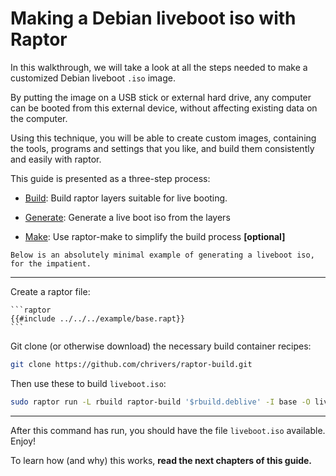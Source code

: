 # Making a Debian liveboot iso with Raptor

In this walkthrough, we will take a look at all the steps needed to make a
customized Debian liveboot `.iso` image.

By putting the image on a USB stick or external hard drive, any computer can be
booted from this external device, without affecting existing data on the
computer.

Using this technique, you will be able to create custom images, containing the
tools, programs and settings that you like, and build them consistently and
easily with raptor.

This guide is presented as a three-step process:

 - [Build](build.md): Build raptor layers suitable for live booting.

 - [Generate](iso.md): Generate a live boot iso from the layers

 - [Make](make.md): Use raptor-make to simplify the build process **\[optional\]**

~~~admonish tldr
Below is an absolutely minimal example of generating a liveboot iso, for the impatient.
~~~

----

Create a raptor file:

~~~admonish note title="base.rapt"
```raptor
{{#include ../../../example/base.rapt}}
```
~~~

Git clone (or otherwise download) the necessary build container recipes:
```sh
git clone https://github.com/chrivers/raptor-build.git
```

Then use these to build `liveboot.iso`:

```sh
sudo raptor run -L rbuild raptor-build '$rbuild.deblive' -I base -O liveboot.iso
```

----

After this command has run, you should have the file `liveboot.iso` available. Enjoy!

To learn how (and why) this works, **read the next chapters of this guide.**
